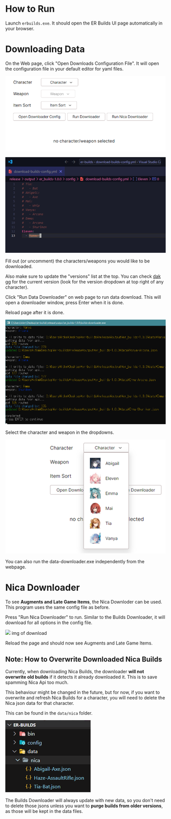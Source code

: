 # How to Run
Launch `erbuilds.exe`. It should open the ER Builds UI page automatically in your browser.

# Downloading Data
On the Web page, click "Open Downloads Configuration File". It will open the configuration file in your default editor for yaml files.

![](./img/3.png)

![](./img/4.png)

Fill out (or uncomment) the characters/weapons you would like to be downloaded.

Also make sure to update the "versions" list at the top. You can check [dak gg](https://dak.gg/er/characters) for the current version (look for the version dropdown at top right of any character).

Click "Run Data Downloader" on web page to run data download. This will open a downloader window, press Enter when it is done.

Reload page after it is done.

![](./img/6.png)

Select the character and weapon in the dropdowns.

![](./img/5.png)

You can also run the data-downloader.exe independently from the webpage.

# Nica Downloader
To see **Augments and Late Game Items**, the Nica Downloder can be used. This program uses the same config file as before.

Press "Run Nica Downloader" to run. Similar to the Builds Downloader, it will download for all options in the config file.

![](todo) img of download

Reload the page and should now see Augments and Late Game Items.

## Note: How to Overwrite Downloaded Nica Builds
Currently, when downloading Nica Builds, the downloader **will not overwrite old builds** if it detects it already downloaded it. This is to save spamming Nica Api too much.

This behaviour might be changed in the future, but for now, if you want to overwrite and refresh Nica Builds for a character, you will need to delete the Nica json data for that character.

This can be found in the `data/nica` folder.

![](./img/8.png)

The Builds Downloader will always update with new data, so you don't need to delete those jsons unless you want to **purge builds from older versions**, as those will be kept in the data files.